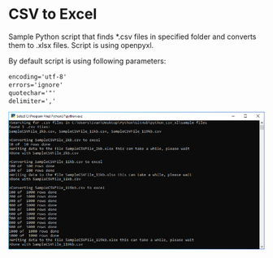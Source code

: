 # CSV to Excel

Sample Python script that finds *.csv files in specified folder and converts them to .xlsx files.
Script is using openpyxl.

By default script is using following parameters:

~~~~
encoding='utf-8'
errors='ignore'
quotechar='"'
delimiter=','
~~~~


![Alt text](/screenshot.png?raw=true)
